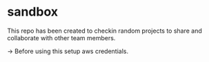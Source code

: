 # sandbox
This repo has been created to checkin random projects to share and collaborate with other team members.

-> Before using this setup aws credentials.
